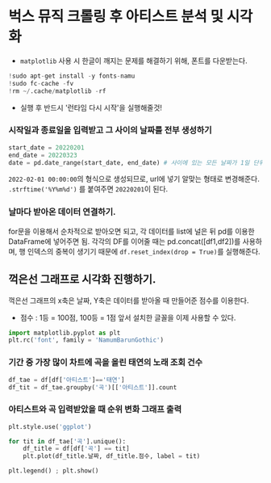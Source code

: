 # 벅스 뮤직 크롤링 후 아티스트 분석 및 시각화
- `matplotlib` 사용 시 한글이 깨지는 문제를 해결하기 위해, 폰트를 다운받는다. 
```python
!sudo apt-get install -y fonts-namu
!sudo fc-cache -fv
!rm ~/.cache/matplotlib -rf
```
- 실행 후 반드시 '런타임 다시 시작'을 실행해줄것!

### 시작일과 종료일을 입력받고 그 사이의 날짜를 전부 생성하기
```py
start_date = 20220201
end_date = 20220323
date = pd.date_range(start_date, end_date) # 사이에 있는 모든 날짜가 1일 단위로 리스트 반환 됨.
```
`2022-02-01 00:00:00`의 형식으로 생성되므로,  url에 넣기 알맞는 형태로 변경해준다.
`.strftime('%Y%m%d')` 를 붙여주면 `20220201`이 된다.

### 날마다 받아온 데이터 연결하기.
for문을 이용해서 순차적으로 받아오면 되고, 각 데이터를 list에 널은 뒤 pd를 이용한 DataFrame에 넣어주면 됨. 각각의 DF를 이어줄 때는 pd.concat([df1,df2])를 사용하며, 행 인덱스의 중복이 생기기 때문에 `df.reset_index(drop = True)`를 실행해준다.


## 꺽은선 그래프로 시각화 진행하기.
꺽은선 그래프의 x축은 날짜, Y축은 데이터를 받아올 때 만들어준 점수를 이용한다.
- 점수 : 1등 = 100점, 100등 = 1점
 앞서 설치한 글꼴을 이제 사용할 수 있다.
 ```py
import matplotlib.pyplot as plt
plt.rc('font', family = 'NamumBarunGothic')
 ```

 ### 기간 중 가장 많이 차트에 곡을 올린 태연의 노래 조회 건수
 ```py
 df_tae = df[df['아티스트']=='태연']
 df_tit = df_tae.groupby('곡')[['아티스트']].count
 ```

 ### 아티스트와 곡 입력받았을 때 순위 변화 그래프 출력
 ```py
 plt.style.use('ggplot')

 for tit in df_tae['곡'].unique():
     df_title = df[df['곡'] == tit]
     plt.plot(df_title.날짜, df_title.점수, label = tit)

plt.legend() ; plt.show()